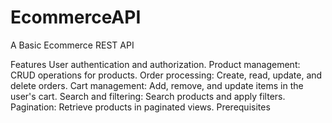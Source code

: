 # EcommerceAPI
A Basic Ecommerce REST API

Features
User authentication and authorization.
Product management: CRUD operations for products.
Order processing: Create, read, update, and delete orders.
Cart management: Add, remove, and update items in the user's cart.
Search and filtering: Search products and apply filters.
Pagination: Retrieve products in paginated views.
Prerequisites
